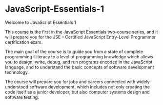 # JavaScript-Essentials-1
Welcome to JavaScript Essentials 1

This course is the first in the JavaScript Essentials two-course series, and it will prepare you for the JSE – Certified JavaScript Entry-Level Programmer certification exam.

The main goal of the course is to guide you from a state of complete programming illiteracy to a level of programming knowledge which allows you to design, write, debug, and run programs encoded in the JavaScript language, and to understand the basic concepts of software development technology.

The course will prepare you for jobs and careers connected with widely understood software development, which includes not only creating the code itself as a junior developer, but also computer systems design and software testing.
